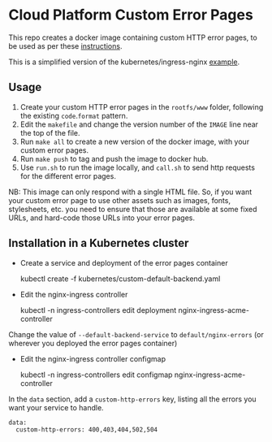 # Cloud Platform Custom Error Pages

This repo creates a docker image containing custom HTTP error pages, to be used as per these [instructions].

This is a simplified version of the kubernetes/ingress-nginx [example].

## Usage

1. Create your custom HTTP error pages in the `rootfs/www` folder, following the existing `code`.`format` pattern.
2. Edit the `makefile` and change the version number of the `IMAGE` line near the top of the file.
3. Run `make all` to create a new version of the docker image, with your custom error pages.
4. Run `make push` to tag and push the image to docker hub.
5. Use `run.sh` to run the image locally, and `call.sh` to send http requests for the different error pages.

NB: This image can only respond with a single HTML file. So, if you want your custom error page to use other assets such as images, fonts, stylesheets, etc. you need to ensure that those are available at some fixed URLs, and hard-code those URLs into your error pages.

## Installation in a Kubernetes cluster

* Create a service and deployment of the error pages container

    kubectl create -f kubernetes/custom-default-backend.yaml

* Edit the nginx-ingress controller

    kubectl -n ingress-controllers edit deployment nginx-ingress-acme-controller

Change the value of `--default-backend-service` to `default/nginx-errors` (or wherever you deployed the error pages container)

* Edit the nginx-ingress controller configmap

    kubectl -n ingress-controllers edit configmap nginx-ingress-acme-controller

In the `data` section, add a `custom-http-errors` key, listing all the errors you want your service to handle.

    data:
      custom-http-errors: 400,403,404,502,504

[instructions]: https://github.com/kubernetes/ingress-nginx/tree/master/docs/examples/customization/custom-errors
[example]: https://github.com/kubernetes/ingress-nginx/tree/master/images/custom-error-pages
